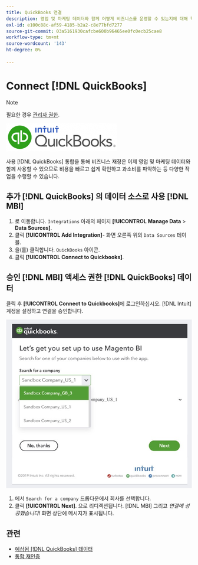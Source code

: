 ```yaml
---
title: QuickBooks 연결
description: 영업 및 마케팅 데이터와 함께 어떻게 비즈니스를 운영할 수 있는지에 대해 학습하여 비용을 빠르고 쉽게 파악할 수 있으며, 과도한 지출 등을 파악할 수 있습니다.
exl-id: e100c88c-af59-4185-b2a2-c8e77bfd7277
source-git-commit: 03a5161930cafcbe600b96465ee0fc0ecb25cae8
workflow-type: tm+mt
source-wordcount: '143'
ht-degree: 0%

---
```


# Connect [!DNL QuickBooks]

>[!NOTE]
>
>필요한 경우 [관리자 권한](../../../administrator/user-management/user-management.md).

![](../../../assets/Quickbooks.png)

사용 [!DNL QuickBooks] 통합을 통해 비즈니스 재정은 이제 영업 및 마케팅 데이터와 함께 사용할 수 있으므로 비용을 빠르고 쉽게 확인하고 과소비를 파악하는 등 다양한 작업을 수행할 수 있습니다.

## 추가 [!DNL QuickBooks] 의 데이터 소스로 사용 [!DNL MBI]

1. 로 이동합니다. `Integrations` 아래의 페이지 **[!UICONTROL Manage Data** > **Data Sources]**.
1. 클릭 **[!UICONTROL Add Integration]**- 화면 오른쪽 위의 `Data Sources` 테이블.
1. 을(를) 클릭합니다. `QuickBooks` 아이콘.
1. 클릭 **[!UICONTROL Connect to Quickbooks]**.

## 승인 [!DNL MBI] 액세스 권한 [!DNL QuickBooks] 데이터

클릭 후 **[!UICONTROL Connect to Quickbooks]**&#x200B;에 로그인하십시오. [!DNL Intuit] 계정을 설정하고 연결을 승인합니다.

![](../../../assets/QuickBooks_App_Store_1.jpg)

1. 에서 `Search for a company` 드롭다운에서 회사를 선택합니다.
1. 클릭 **[!UICONTROL Next]**. 으로 리디렉션됩니다. [!DNL MBI] 그리고 *연결에 성공했습니다!* 화면 상단에 메시지가 표시됩니다.

## 관련

* [예상됨 [!DNL QuickBooks] 데이터](../integrations/quickbooks-data.md)
* [통합 재인증](https://support.magento.com/hc/en-us/articles/360016733151)
